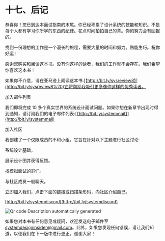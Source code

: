 # 十七、后记

恭喜你！您已到达本面试指南的末尾。你已经积累了设计系统的技能和知识。不是每个人都有学习你所学的东西的纪律。花点时间拍拍自己的背。你的努力会有回报的。

找到一份理想的工作是一个漫长的旅程，需要大量的时间和努力。熟能生巧。祝你好运！

感谢您购买和阅读这本书。没有你这样的读者，我们的工作就不会存在。我们希望你喜欢这本书！

如果你不介意，请在亚马逊上阅读这本书:[【http://bit.ly/sysreview8】](http://bit.ly/sysreview8%20)它将帮助我吸引更多像你这样的优秀读者。

加入邮件列表

我们即将完成 10 多个真实世界的系统设计面试问题。如果你想在新章节出现时得到通知，请订阅我们的电子邮件列表:[【http://bit.ly/systemmail】](http://bit.ly/systemmail)

加入社区

我创建了一个仅限成员的不和小组。它旨在针对以下主题进行社区讨论:

系统设计基础。

展示设计图并获得反馈。

找模拟面试的哥们。

与社区成员一般聊天。

立即加入我们，点击下面的链接或扫描条形码，向社区介绍自己。

[http://bit.ly/systemdiscord](http://bit.ly/systemdiscord)

![Qr code  Description automatically generated](../images/00001.jpeg)

如果您对本书有任何意见或疑问，欢迎发送电子邮件至 systemdesigninsider@gmail.com[](mailto:systemdesigninsider@gmail.com)。此外，如果您发现任何错误，请让我们知道，以便我们在下一版中进行更正。谢谢大家！